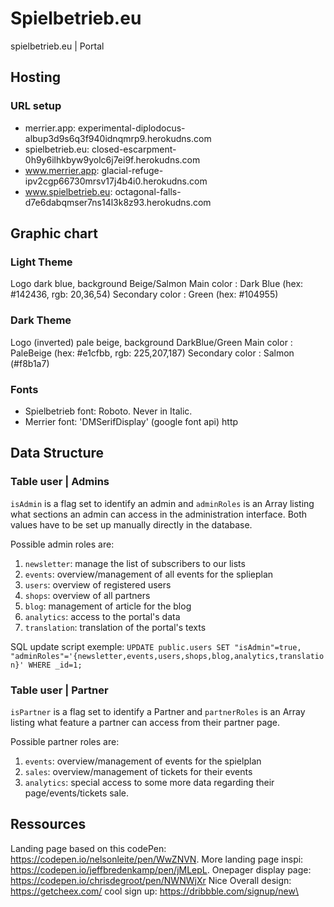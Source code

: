 # Spielbetrieb.eu

spielbetrieb.eu | Portal

## Hosting

### URL setup
- merrier.app: experimental-diplodocus-albup3d9s6q3f940idnqmrp9.herokudns.com
- spielbetrieb.eu: closed-escarpment-0h9y6ilhkbyw9yolc6j7ei9f.herokudns.com
- www.merrier.app: glacial-refuge-ipv2cgp66730mrsv17j4b4i0.herokudns.com
- www.spielbetrieb.eu: octagonal-falls-d7e6dabqmser7ns14l3k8z93.herokudns.com

## Graphic chart

### Light Theme
Logo dark blue, background Beige/Salmon
Main color : Dark Blue (hex: #142436, rgb: 20,36,54)
Secondary color : Green (hex: #104955)

### Dark Theme
Logo (inverted) pale beige, background DarkBlue/Green
Main color : PaleBeige (hex: #e1cfbb, rgb: 225,207,187)
Secondary color : Salmon (#f8b1a7)

### Fonts

- Spielbetrieb font: Roboto. Never in Italic.
- Merrier font: 'DMSerifDisplay' (google font api)
http

## Data Structure

### Table user | Admins

`isAdmin` is a flag set to identify an admin and `adminRoles` is an Array listing what sections an admin can access in the administration interface. Both values have to be set up manually directly in the database. 

Possible admin roles are:
1. `newsletter`: manage the list of subscribers to our lists
2. `events`: overview/management of all events for the splieplan
3. `users`: overview of registered users
4. `shops`: overview of all partners
5. `blog`: management of article for the blog
6. `analytics`: access to the portal's data
7. `translation`: translation of the portal's texts

SQL update script exemple: 
``` UPDATE public.users SET "isAdmin"=true, "adminRoles"='{newsletter,events,users,shops,blog,analytics,translation}' WHERE _id=1; ```

### Table user | Partner

`isPartner` is a flag set to identify a Partner and `partnerRoles` is an Array listing what feature a partner can access from their partner page.

Possible partner roles are:
1. `events`: overview/management of events for the spielplan
1. `sales`: overview/management of tickets for their events
3. `analytics`: special access to some more data regarding their page/events/tickets sale.

## Ressources

Landing page based on this codePen: https://codepen.io/nelsonleite/pen/WwZNVN.
More landing page inspi: https://codepen.io/jeffbredenkamp/pen/jMLepL.
Onepager display page: https://codepen.io/chrisdegroot/pen/NWNWjXr
Nice Overall design: https://getcheex.com/
cool sign up: https://dribbble.com/signup/new\
